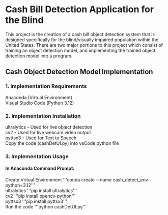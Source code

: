 # **Cash Bill Detection Application for the Blind**
This project is the creation of a cash bill object detection system that is designed specifically for the blind/visually impaired population within the United States. 
There are two major portions to this project which consist of training an object detection model, and implementing the trained object detection model into a program.
## Cash Object Detection Model Implementation
### 1. Implementation Requirements
Anaconda (Virtual Environment)  
Visual Studio Code (Python 3.12)
### 2. Implementation Installation
ultralytics - Used for live object detection   
cv2 - Used for live webcam video output  
pyttsx3 - Used for Text to Speech  
Copy the code (cashDetUI.py) into vsCode python file
### 3. Implementation Usage
#### In Anaconda Command Prompt:
Create Virtual Environment '''conda create --name cash_detect_env python=3.12'''  
ultralytics '''pip install ultralytics'''   
cv2 '''pip install opencv-python'''  
pyttsx3 '''pip install pyttsx3'''  
Run the code '''python cashDetUI.py'''
